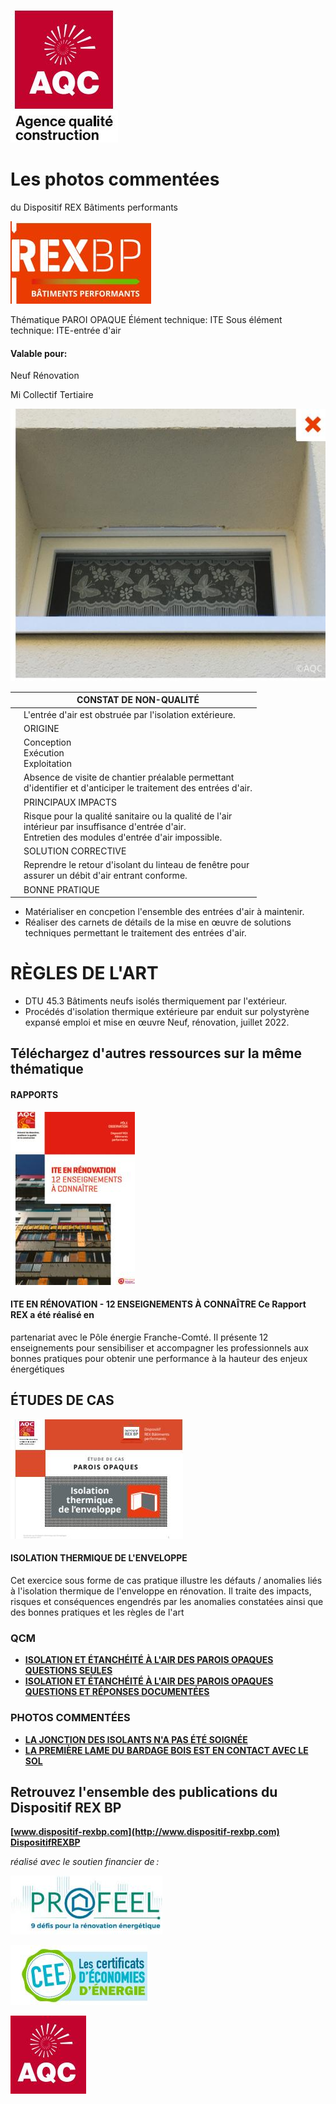![](<images/Entrée d'air obstruée par l'ITE/_page_0_Picture_0.jpeg>)

# Les photos commentées

du Dispositif REX Bâtiments performants

![](<images/Entrée d'air obstruée par l'ITE/_page_0_Picture_3.jpeg>)

Thématique PAROI OPAQUE Élément technique: ITE Sous élément technique: ITE-entrée d'air

#### Valable pour:

 Neuf Rénovation

 Mi Collectif Tertiaire

![](<images/Entrée d'air obstruée par l'ITE/_page_0_Picture_10.jpeg>)

|  | CONSTAT DE NON-QUALITÉ                                                                                                                                    |
|--|-----------------------------------------------------------------------------------------------------------------------------------------------------------|
|  | L'entrée d'air est obstruée par l'isolation extérieure.                                                                                                   |
|  | ORIGINE                                                                                                                                                   |
|  | Conception<br>Exécution<br>Exploitation                                                                                                                   |
|  | Absence de visite de chantier préalable permettant<br>d'identifier et d'anticiper le traitement des entrées d'air.                                        |
|  | PRINCIPAUX IMPACTS                                                                                                                                        |
|  | Risque pour la qualité sanitaire ou la qualité de l'air<br>intérieur par insuffisance d'entrée d'air.<br>Entretien des modules d'entrée d'air impossible. |
|  | SOLUTION CORRECTIVE                                                                                                                                       |
|  | Reprendre le retour d'isolant du linteau de fenêtre pour<br>assurer un débit d'air entrant conforme.                                                      |
|  | BONNE PRATIQUE                                                                                                                                            |

- Matérialiser en concpetion l'ensemble des entrées d'air à maintenir.
- Réaliser des carnets de détails de la mise en œuvre de solutions techniques permettant le traitement des entrées d'air.

# RÈGLES DE L'ART

- DTU 45.3 Bâtiments neufs isolés thermiquement par l'extérieur.
- Procédés d'isolation thermique extérieure par enduit sur polystyrène expansé emploi et mise en œuvre Neuf, rénovation, juillet 2022.

## Téléchargez d'autres ressources sur la même thématique

#### RAPPORTS

![](<images/Entrée d'air obstruée par l'ITE/_page_1_Picture_5.jpeg>)

#### **ITE EN RÉNOVATION - 12 ENSEIGNEMENTS À CONNAÎTRE** Ce Rapport REX a été réalisé en

partenariat avec le Pôle énergie Franche-Comté. Il présente 12 enseignements pour sensibiliser et accompagner les professionnels aux bonnes pratiques pour obtenir une performance à la hauteur des enjeux énergétiques

## ÉTUDES DE CAS

![](<images/Entrée d'air obstruée par l'ITE/_page_1_Figure_9.jpeg>)

#### **ISOLATION THERMIQUE DE L'ENVELOPPE**

Cet exercice sous forme de cas pratique illustre les défauts / anomalies liés à l'isolation thermique de l'enveloppe en rénovation. Il traite des impacts, risques et conséquences engendrés par les anomalies constatées ainsi que des bonnes pratiques et les règles de l'art

### QCM

- **[ISOLATION ET ÉTANCHÉITÉ À L'AIR DES PAROIS OPAQUES QUESTIONS SEULES](https://www.dispositif-rexbp.com/ressource/qcm-parois-opaques)**
- **[ISOLATION ET ÉTANCHÉITÉ À L'AIR DES PAROIS OPAQUES QUESTIONS ET RÉPONSES DOCUMENTÉES](https://www.dispositif-rexbp.com/ressource/correction-qcm-parois-opaques)**

### PHOTOS COMMENTÉES

- **[LA JONCTION DES ISOLANTS N'A PAS ÉTÉ SOIGNÉE](https://www.dispositif-rexbp.com/ressource/isolation-par-lexterieur-non-qualite-7)**
- **[LA PREMIÈRE LAME DU BARDAGE BOIS EST EN CONTACT AVEC LE SOL](https://www.dispositif-rexbp.com/ressource/isolation-par-lexterieur-non-qualite-5)**

## Retrouvez l'ensemble des publications du Dispositif REX BP

**[www.dispositif-rexbp.com](http://www.dispositif-rexbp.com) [DispositifREXBP](https://www.facebook.com/DispositifREXBP)**

*réalisé avec le soutien financier de :*

![](<images/Entrée d'air obstruée par l'ITE/_page_1_Picture_22.jpeg>)

![](<images/Entrée d'air obstruée par l'ITE/_page_1_Picture_23.jpeg>)

![](<images/Entrée d'air obstruée par l'ITE/_page_1_Picture_24.jpeg>)